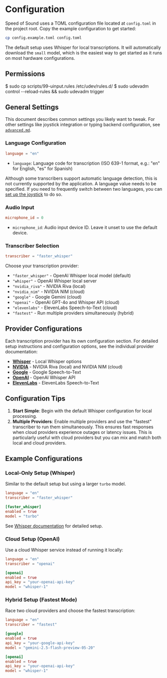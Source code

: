 # Configuration

Speed of Sound uses a TOML configuration file located at `config.toml` in the project root. Copy the example configuration to get started:

```bash
cp config.example.toml config.toml
```

The default setup uses Whisper for local transcriptions. It will automatically download the `small` model, which is the easiest way to get started as it runs on most hardware configurations.

## Permissions

$ sudo cp scripts/99-uinput.rules /etc/udev/rules.d/
$ sudo udevadm control --reload-rules && sudo udevadm trigger

## General Settings

This document describes common settings you likely want to tweak. For other settings like joystick integration or typing backend configuration, see [`advanced.md`](advanced.md).

### Language Configuration

```toml
language = "en"
```

- `language`: Language code for transcription (ISO 639-1 format, e.g.: "en" for English, "es" for Spanish)

Although some transcribers support automatic language detection, this is not currently supported by the application. A language value needs to be specified. If you need to frequently switch between two languages, you can [set up the joystick](advanced.md) to do so.

### Audio Input

```toml
microphone_id = 0
```

- `microphone_id`: Audio input device ID. Leave it unset to use the default device.

### Transcriber Selection

```toml
transcriber = "faster_whisper"
```

Choose your transcription provider:
- `"faster_whisper"` - OpenAI Whisper local model (default)
- `"whisper"` - OpenAI Whisper local server
- `"nvidia_riva"` - NVIDIA Riva (local)
- `"nvidia_nim"` - NVIDIA NIM (cloud)
- `"google"` - Google Gemini (cloud)
- `"openai"` - OpenAI GPT-4o and Whisper API (cloud)
- `"elevenlabs"` - ElevenLabs Speech-to-Text (cloud)
- `"fastest"` - Run multiple providers simultaneously (hybrid)

## Provider Configurations

Each transcription provider has its own configuration section. For detailed setup instructions and configuration options, see the individual provider documentation:

- **[Whisper](whisper.md)** - Local Whisper options
- **[NVIDIA](nvidia.md)** - NVIDIA Riva (local) and NVIDIA NIM (cloud)
- **[Google](google.md)** - Google Speech-to-Text
- **[OpenAI](openai.md)** - OpenAI Whisper API
- **[ElevenLabs](elevenlabs.md)** - ElevenLabs Speech-to-Text

## Configuration Tips

1. **Start Simple**: Begin with the default Whisper configuration for local processing.
2. **Multiple Providers**: Enable multiple providers and use the "fastest" transcriber to run them simultaneously. This ensures fast responses when cloud providers experience outages or latency issues. This is particularly useful with cloud providers but you can mix and match both local and cloud providers.

## Example Configurations

### Local-Only Setup (Whisper)

Similar to the default setup but using a larger `turbo` model.
```toml
language = "en"
transcriber = "faster_whisper"

[faster_whisper]
enabled = true
model = "turbo"
```
See [Whisper documentation](whisper.md) for detailed setup.

### Cloud Setup (OpenAI)
Use a cloud Whisper service instead of running it locally:

```toml
language = "en"
transcriber = "openai"

[openai]
enabled = true
api_key = "your-openai-api-key"
model = "whisper-1"
```

### Hybrid Setup (Fastest Mode)
Race two cloud providers and choose the fastest transcription:

```toml
language = "en"
transcriber = "fastest"

[google]
enabled = true
api_key = "your-google-api-key"
model = "gemini-2.5-flash-preview-05-20"

[openai]
enabled = true
api_key = "your-openai-api-key"
model = "whisper-1"
```

